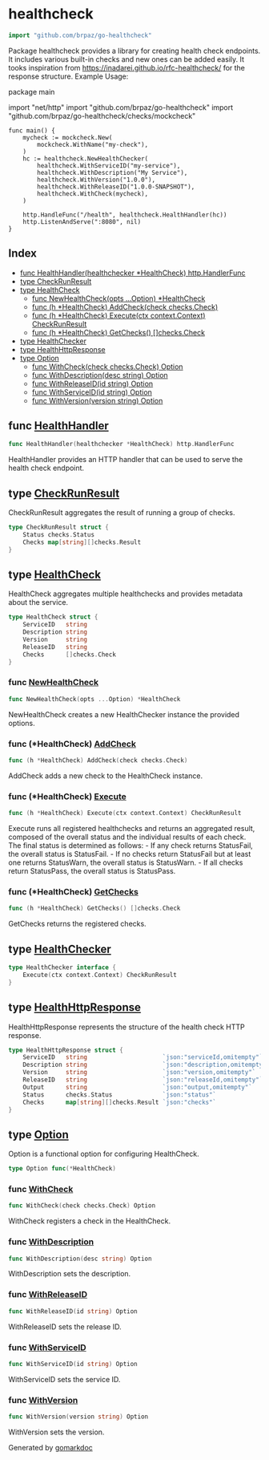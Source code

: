<!-- Code generated by gomarkdoc. DO NOT EDIT -->

# healthcheck

```go
import "github.com/brpaz/go-healthcheck"
```

Package healthcheck provides a library for creating health check endpoints. It includes various built\-in checks and new ones can be added easily. It tooks inspiration from https://inadarei.github.io/rfc-healthcheck/ for the response structure. Example Usage:

package main

import "net/http" import "github.com/brpaz/go\-healthcheck" import "github.com/brpaz/go\-healthcheck/checks/mockcheck"

```
func main() {
    mycheck := mockcheck.New(
		mockcheck.WithName("my-check"),
	)
	hc := healthcheck.NewHealthChecker(
		healthcheck.WithServiceID("my-service"),
		healthcheck.WithDescription("My Service"),
		healthcheck.WithVersion("1.0.0"),
		healthcheck.WithReleaseID("1.0.0-SNAPSHOT"),
		healthcheck.WithCheck(mycheck),
	)

	http.HandleFunc("/health", healthcheck.HealthHandler(hc))
	http.ListenAndServe(":8080", nil)
}
```

## Index

- [func HealthHandler\(healthchecker \*HealthCheck\) http.HandlerFunc](<#HealthHandler>)
- [type CheckRunResult](<#CheckRunResult>)
- [type HealthCheck](<#HealthCheck>)
  - [func NewHealthCheck\(opts ...Option\) \*HealthCheck](<#NewHealthCheck>)
  - [func \(h \*HealthCheck\) AddCheck\(check checks.Check\)](<#HealthCheck.AddCheck>)
  - [func \(h \*HealthCheck\) Execute\(ctx context.Context\) CheckRunResult](<#HealthCheck.Execute>)
  - [func \(h \*HealthCheck\) GetChecks\(\) \[\]checks.Check](<#HealthCheck.GetChecks>)
- [type HealthChecker](<#HealthChecker>)
- [type HealthHttpResponse](<#HealthHttpResponse>)
- [type Option](<#Option>)
  - [func WithCheck\(check checks.Check\) Option](<#WithCheck>)
  - [func WithDescription\(desc string\) Option](<#WithDescription>)
  - [func WithReleaseID\(id string\) Option](<#WithReleaseID>)
  - [func WithServiceID\(id string\) Option](<#WithServiceID>)
  - [func WithVersion\(version string\) Option](<#WithVersion>)


<a name="HealthHandler"></a>
## func [HealthHandler](<https://github.com/brpaz/go-healthcheck/blob/master/handler.go#L35>)

```go
func HealthHandler(healthchecker *HealthCheck) http.HandlerFunc
```

HealthHandler provides an HTTP handler that can be used to serve the health check endpoint.

<a name="CheckRunResult"></a>
## type [CheckRunResult](<https://github.com/brpaz/go-healthcheck/blob/master/healthcheck.go#L110-L113>)

CheckRunResult aggregates the result of running a group of checks.

```go
type CheckRunResult struct {
    Status checks.Status
    Checks map[string][]checks.Result
}
```

<a name="HealthCheck"></a>
## type [HealthCheck](<https://github.com/brpaz/go-healthcheck/blob/master/healthcheck.go#L40-L46>)

HealthCheck aggregates multiple healthchecks and provides metadata about the service.

```go
type HealthCheck struct {
    ServiceID   string
    Description string
    Version     string
    ReleaseID   string
    Checks      []checks.Check
}
```

<a name="NewHealthCheck"></a>
### func [NewHealthCheck](<https://github.com/brpaz/go-healthcheck/blob/master/healthcheck.go#L87>)

```go
func NewHealthCheck(opts ...Option) *HealthCheck
```

NewHealthCheck creates a new HealthChecker instance the provided options.

<a name="HealthCheck.AddCheck"></a>
### func \(\*HealthCheck\) [AddCheck](<https://github.com/brpaz/go-healthcheck/blob/master/healthcheck.go#L100>)

```go
func (h *HealthCheck) AddCheck(check checks.Check)
```

AddCheck adds a new check to the HealthCheck instance.

<a name="HealthCheck.Execute"></a>
### func \(\*HealthCheck\) [Execute](<https://github.com/brpaz/go-healthcheck/blob/master/healthcheck.go#L121>)

```go
func (h *HealthCheck) Execute(ctx context.Context) CheckRunResult
```

Execute runs all registered healthchecks and returns an aggregated result, composed of the overall status and the individual results of each check. The final status is determined as follows: \- If any check returns StatusFail, the overall status is StatusFail. \- If no checks return StatusFail but at least one returns StatusWarn, the overall status is StatusWarn. \- If all checks return StatusPass, the overall status is StatusPass.

<a name="HealthCheck.GetChecks"></a>
### func \(\*HealthCheck\) [GetChecks](<https://github.com/brpaz/go-healthcheck/blob/master/healthcheck.go#L105>)

```go
func (h *HealthCheck) GetChecks() []checks.Check
```

GetChecks returns the registered checks.

<a name="HealthChecker"></a>
## type [HealthChecker](<https://github.com/brpaz/go-healthcheck/blob/master/healthcheck.go#L35-L37>)



```go
type HealthChecker interface {
    Execute(ctx context.Context) CheckRunResult
}
```

<a name="HealthHttpResponse"></a>
## type [HealthHttpResponse](<https://github.com/brpaz/go-healthcheck/blob/master/handler.go#L12-L20>)

HealthHttpResponse represents the structure of the health check HTTP response.

```go
type HealthHttpResponse struct {
    ServiceID   string                     `json:"serviceId,omitempty"`
    Description string                     `json:"description,omitempty"`
    Version     string                     `json:"version,omitempty"`
    ReleaseID   string                     `json:"releaseId,omitempty"`
    Output      string                     `json:"output,omitempty"`
    Status      checks.Status              `json:"status"`
    Checks      map[string][]checks.Result `json:"checks"`
}
```

<a name="Option"></a>
## type [Option](<https://github.com/brpaz/go-healthcheck/blob/master/healthcheck.go#L49>)

Option is a functional option for configuring HealthCheck.

```go
type Option func(*HealthCheck)
```

<a name="WithCheck"></a>
### func [WithCheck](<https://github.com/brpaz/go-healthcheck/blob/master/healthcheck.go#L80>)

```go
func WithCheck(check checks.Check) Option
```

WithCheck registers a check in the HealthCheck.

<a name="WithDescription"></a>
### func [WithDescription](<https://github.com/brpaz/go-healthcheck/blob/master/healthcheck.go#L59>)

```go
func WithDescription(desc string) Option
```

WithDescription sets the description.

<a name="WithReleaseID"></a>
### func [WithReleaseID](<https://github.com/brpaz/go-healthcheck/blob/master/healthcheck.go#L73>)

```go
func WithReleaseID(id string) Option
```

WithReleaseID sets the release ID.

<a name="WithServiceID"></a>
### func [WithServiceID](<https://github.com/brpaz/go-healthcheck/blob/master/healthcheck.go#L52>)

```go
func WithServiceID(id string) Option
```

WithServiceID sets the service ID.

<a name="WithVersion"></a>
### func [WithVersion](<https://github.com/brpaz/go-healthcheck/blob/master/healthcheck.go#L66>)

```go
func WithVersion(version string) Option
```

WithVersion sets the version.

Generated by [gomarkdoc](<https://github.com/princjef/gomarkdoc>)
